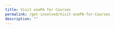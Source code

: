 ```yaml
---
title: Visit onePA for Courses
permalink: /get-involved/Visit-onePA-for-Courses
description: ""
---
```


